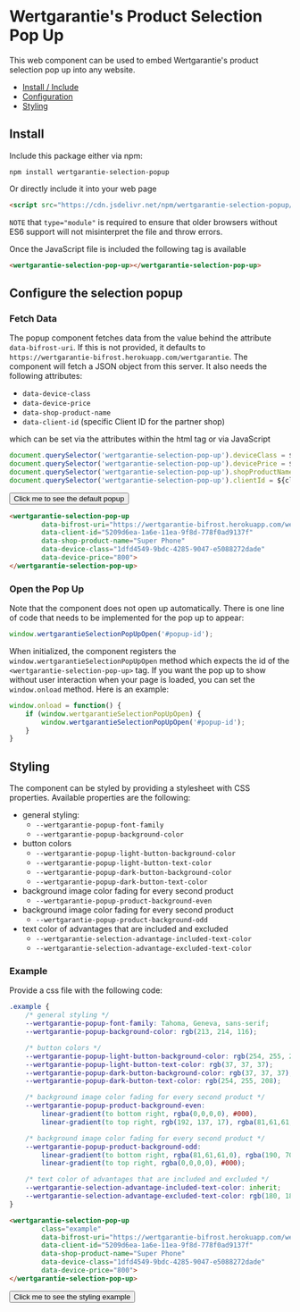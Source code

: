 # Wertgarantie's Product Selection Pop Up

This web component can be used to embed Wertgarantie's product selection pop up into any website.

* [Install / Include](#install)
* [Configuration](#configure-the-selection-popup)
* [Styling](#styling)

## Install
Include this package either via npm:

```
npm install wertgarantie-selection-popup
```

Or directly include it into your web page
```html
<script src="https://cdn.jsdelivr.net/npm/wertgarantie-selection-popup/dist/selection-popup.min.js" type="module">
```
`NOTE` that `type="module"` is required to ensure that older browsers without ES6 support will not misinterpret the file and throw errors.

Once the JavaScript file is included the following tag is available
```html
<wertgarantie-selection-pop-up></wertgarantie-selection-pop-up>
```

## Configure the selection popup

### Fetch Data
The popup component fetches data from the value behind the attribute `data-bifrost-uri`. If this is not provided, it defaults to `https://wertgarantie-bifrost.herokuapp.com/wertgarantie`. The component will fetch a JSON object from this server.
It also needs the following attributes:
* `data-device-class`
* `data-device-price`
* `data-shop-product-name`
* `data-client-id` (specific Client ID for the partner shop)

which can be set via the attributes within the html tag or via JavaScript
```javascript
document.querySelector('wertgarantie-selection-pop-up').deviceClass = ${deviceClass};
document.querySelector('wertgarantie-selection-pop-up').devicePrice = ${devicePrice};
document.querySelector('wertgarantie-selection-pop-up').shopProductName = ${shopProductName};
document.querySelector('wertgarantie-selection-pop-up').clientId = ${clientId};
```

<button class="example-button" onclick="openPopup('basic-popup')">Click me to see the default popup</button>

<wertgarantie-selection-pop-up 
        id="basic-popup"
        data-bifrost-uri="https://wertgarantie-bifrost.herokuapp.com/wertgarantie"
        data-client-id="5209d6ea-1a6e-11ea-9f8d-778f0ad9137f"
        data-shop-product-name="Super Phone"
        data-device-class="1dfd4549-9bdc-4285-9047-e5088272dade"
        data-device-price="800">
</wertgarantie-selection-pop-up>

```html
<wertgarantie-selection-pop-up 
        data-bifrost-uri="https://wertgarantie-bifrost.herokuapp.com/wertgarantie"
        data-client-id="5209d6ea-1a6e-11ea-9f8d-778f0ad9137f"
        data-shop-product-name="Super Phone"
        data-device-class="1dfd4549-9bdc-4285-9047-e5088272dade"
        data-device-price="800">
</wertgarantie-selection-pop-up>
```

### Open the Pop Up
Note that the component does not open up automatically. There is one line of code that needs to be implemented for the pop up to appear:
```javascript
window.wertgarantieSelectionPopUpOpen('#popup-id');
```
When initialized, the component registers the `window.wertgarantieSelectionPopUpOpen` method which expects the id of the `<wertgarantie-selection-pop-up>` tag. If you want the pop up to show without user interaction when your page is loaded, you can set the `window.onload` method.
Here is an example:
```javascript
window.onload = function() {
    if (window.wertgarantieSelectionPopUpOpen) {
        window.wertgarantieSelectionPopUpOpen('#popup-id');
    }
}
```


## Styling
The component can be styled by providing a stylesheet with CSS properties. Available properties are the following:
* general styling:
    * `--wertgarantie-popup-font-family`
    * `--wertgarantie-popup-background-color`
* button colors
    * `--wertgarantie-popup-light-button-background-color`
    * `--wertgarantie-popup-light-button-text-color`
    * `--wertgarantie-popup-dark-button-background-color`
    * `--wertgarantie-popup-dark-button-text-color`
* background image color fading for every second product
    * `--wertgarantie-popup-product-background-even`
* background image color fading for every second product
    * `--wertgarantie-popup-product-background-odd`
* text color of advantages that are included and excluded
    * `--wertgarantie-selection-advantage-included-text-color`
    * `--wertgarantie-selection-advantage-excluded-text-color`


### Example

Provide a css file with the following code:

```css
.example {
    /* general styling */
    --wertgarantie-popup-font-family: Tahoma, Geneva, sans-serif;
    --wertgarantie-popup-background-color: rgb(213, 214, 116);

    /* button colors */
    --wertgarantie-popup-light-button-background-color: rgb(254, 255, 208);
    --wertgarantie-popup-light-button-text-color: rgb(37, 37, 37);
    --wertgarantie-popup-dark-button-background-color: rgb(37, 37, 37);
    --wertgarantie-popup-dark-button-text-color: rgb(254, 255, 208);

    /* background image color fading for every second product */
    --wertgarantie-popup-product-background-even:
        linear-gradient(to bottom right, rgba(0,0,0,0), #000),
        linear-gradient(to top right, rgb(192, 137, 17), rgba(81,61,61,0));

    /* background image color fading for every second product */
    --wertgarantie-popup-product-background-odd:
        linear-gradient(to bottom right, rgba(81,61,61,0), rgba(190, 70, 0, 0.6)),
        linear-gradient(to top right, rgba(0,0,0,0), #000);

    /* text color of advantages that are included and excluded */ 
    --wertgarantie-selection-advantage-included-text-color: inherit;
    --wertgarantie-selection-advantage-excluded-text-color: rgb(180, 180, 147);
}
```

<wertgarantie-selection-pop-up id="popup-styling-example"
        class="example2"
        data-bifrost-uri="https://wertgarantie-bifrost.herokuapp.com/wertgarantie"
        data-client-id="5209d6ea-1a6e-11ea-9f8d-778f0ad9137f"
        data-shop-product-name="Super Phone"
        data-device-class="1dfd4549-9bdc-4285-9047-e5088272dade"
        data-device-price="800">
</wertgarantie-selection-pop-up>

```html
<wertgarantie-selection-pop-up
        class="example"
        data-bifrost-uri="https://wertgarantie-bifrost.herokuapp.com/wertgarantie"
        data-client-id="5209d6ea-1a6e-11ea-9f8d-778f0ad9137f"
        data-shop-product-name="Super Phone"
        data-device-class="1dfd4549-9bdc-4285-9047-e5088272dade"
        data-device-price="800">
</wertgarantie-selection-pop-up>
```
<button class="example-button" onclick="openPopup('popup-styling-example')">Click me to see the styling example</button>